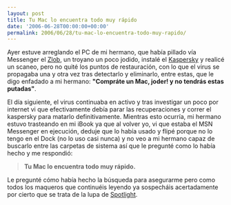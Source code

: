 ```yaml
---
layout: post
title: Tu Mac lo encuentra todo muy rápido
date: '2006-06-28T00:00:00+00:00'
permalink: 2006/06/28/tu-mac-lo-encuentra-todo-muy-rapido/
---
```

<img style="float:right; margin:0 0 10px 10px;" src="http://photos1.blogger.com/blogger/6639/1972/320/images.17.jpg" border="0" alt="" />Ayer estuve arreglando el PC de mi hermano, que había pillado vía Messenger el <a href="http://alerta-antivirus.red.es/virus/detalle_virus.html?cod=5524">Zlob</a>, un troyano un poco jodido, instalé el <a href="http://www.kaspersky.com/">Kaspersky</a> y realicé un scaneo, pero no quité los puntos de restauración, con lo que el virus se propagaba una y otra vez tras detectarlo  y eliminarlo, entre estas, que le digo enfadado a mi hermano: <span style="font-weight:bold;">"Compráte un Mac, joder! y no tendrás estas putadas"</span>.

El día siguiente, el virus continuaba en activo y tras investigar un poco por internet vi que efectivamente debía parar las recuperaciones y correr el kaspersky para matarlo definitivamente. Mientras esto ocurría, mi hermano estuvo trasteando en mi iBook ya que al volver yo, vi que estaba el MSN Messenger en ejecución, deduje que lo había usado y flipé porque no lo tengo en el Dock (no lo uso casi nunca) y no veo a mi hermano capaz de buscarlo entre las carpetas de sistema así que le pregunté como lo había hecho y me respondió:<blockquote><span style="font-weight:bold;">Tu Mac lo encuentra todo muy rápido.</span></blockquote> Le pregunté cómo había hecho la búsqueda para asegurarme pero como todos los maqueros que continuéis leyendo ya sospecháis acertadamente por cierto que se trata de la lupa de <a href="http://www.apple.com/macosx/features/spotlight/">Spotlight</a>.
